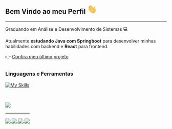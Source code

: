 ## Bem Vindo ao meu Perfil <img height="30" width="30" src="https://raw.githubusercontent.com/ABSphreak/ABSphreak/master/gifs/Hi.gif"> 

----

Graduando em Análise e Desenvolvimento de Sistemas 💻

Atualmente **estudando Java com Springboot** para desenvolver minhas habilidades com backend e **React** para frontend.
 
👉 <a href="https://nicollasprado.pythonanywhere.com/">Confira meu último projeto</a>

##

### Linguagens e Ferramentas
[![My Skills](https://skillicons.dev/icons?i=java,cpp,python,js,spring,react,mysql,linux,maven,tailwind,html,css,neovim,figma,postman,git)](https://skillicons.dev)

##
<br>
<div style="display: inline-block">
  <a href="https://github.com/nicollasprado/nicollasprado">
    <picture>
      <source
      srcset="https://github-readme-stats.vercel.app/api?username=nicollasprado&show_icons=true&rank_icon=github&theme=midnight-purple&locale=pt-br"
      media="(prefers-color-scheme: dark)"
      />
      <source
      srcset="https://github-readme-stats.vercel.app/api?username=nicollasprado&show_icons=true&rank_icon=github&theme=buefy&locale=pt-br"
        media="(prefers-color-scheme: light)"
      />
      <img height="170em" src="https://github-readme-stats.vercel.app/api?username=nicollasprado&show_icons=true&rank_icon=github&theme=midnight-purple&locale=pt-br">
    </picture>

----

<div align=center style="display: inline-block>
  <a href="https://discord.gg/NMNpJhXNPr"> <img align="center" src="https://img.shields.io/badge/Discord-7289DA?style=for-the-badge&logo=discord&logoColor=white"> </a>
  <a href="mailto:nicollasprado.profissional@gmail.com"> <img align="center" src="https://img.shields.io/badge/Gmail-D14836?style=for-the-badge&logo=gmail&logoColor=white"> </a>
  <a href="https://www.linkedin.com/in/nicollas-prado-420082302/"> <img align="center" src="https://img.shields.io/badge/LinkedIn-0077B5?style=for-the-badge&logo=linkedin&logoColor=white"> </a>
  <a href="https://www.instagram.com/nicollasmp/"> <img align="center" src="https://img.shields.io/badge/Instagram-E4405F?style=for-the-badge&logo=instagram&logoColor=white"> </a>
</div>
